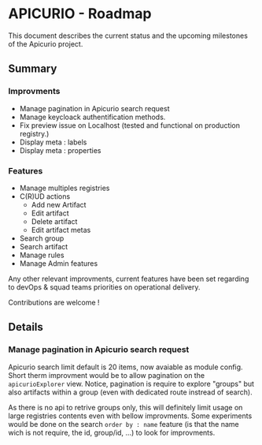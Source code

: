 # APICURIO - Roadmap

This document describes the current status and the upcoming milestones of the Apicurio project.

## Summary

### Improvments

* Manage pagination in Apicurio search request
* Manage keycloack authentification methods.
* Fix preview issue on Localhost (tested and functional on production registry.)
* Display meta : labels
* Display meta : properties

### Features

* Manage multiples registries
* C(R)UD actions
  * Add new Artifact
  * Edit artifact
  * Delete artifact
  * Edit artifact metas
* Search group
* Search artifact
* Manage rules
* Manage Admin features

Any other relevant improvments, current features have been set regarding to devOps & squad teams priorities on operational delivery.

Contributions are welcome !

## Details

### Manage pagination in Apicurio search request

Apicurio search limit default is 20 items, now avaiable as module config.
Short therm improvment would be to allow pagination on the `apicurioExplorer` view.
Notice, pagination is require to explore "groups" but also artifacts within a group (even with dedicated route instread of search).

As there is no api to retrive groups only, this will definitely limit usage on large registries contents even with bellow improvments.
Some experiments would be done on the search `order by : name` feature (is that the name wich is not require, the id, group/id, ...) to look for improvments.
